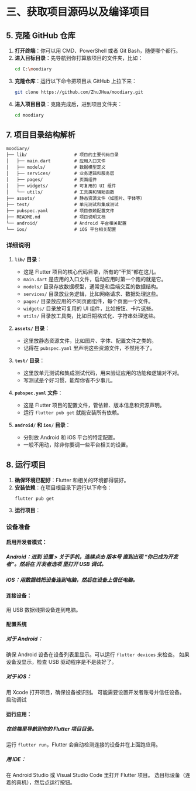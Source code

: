 # 三、获取项目源码以及编译项目
## 5. 克隆 GitHub 仓库
1. **打开终端**：你可以用 CMD、PowerShell 或者 Git Bash，随便哪个都行。
2. **进入目标目录**：先导航到你打算放项目的文件夹，比如：
   ```bash
   cd C:\moodiary
   ```
3. **克隆仓库**：运行以下命令把项目从 GitHub 上拉下来：
   ```bash
   git clone https://github.com/ZhuJHua/moodiary.git
   ```
4. **进入项目目录**：克隆完成后，进到项目文件夹：
   ```bash
   cd moodiary
   ```

## 7. 项目目录结构解析

```
moodiary/
├── lib/                  # 项目的主要代码目录
│   ├── main.dart         # 应用入口文件
│   ├── models/           # 数据模型定义
│   ├── services/         # 业务逻辑和服务层
│   ├── pages/            # 页面组件
│   ├── widgets/          # 可复用的 UI 组件
│   └── utils/            # 工具类和辅助函数
├── assets/               # 静态资源文件（如图片、字体等）
├── test/                 # 单元测试和集成测试
├── pubspec.yaml          # 项目依赖配置文件
├── README.md             # 项目说明文档
└── android/              # Android 平台相关配置
└── ios/                  # iOS 平台相关配置
```

### 详细说明
1. **`lib/` 目录**：
   - 这是 Flutter 项目的核心代码目录，所有的“干货”都在这儿。
   - `main.dart` 是应用的入口文件，启动应用时第一个跑的就是它。
   - `models/` 目录存放数据模型，通常是和后端交互的数据结构。
   - `services/` 目录放业务逻辑，比如网络请求、数据处理这些。
   - `pages/` 目录放应用的不同页面组件，每个页面一个文件。
   - `widgets/` 目录放可复用的 UI 组件，比如按钮、卡片这些。
   - `utils/` 目录放工具类，比如日期格式化、字符串处理这些。

2. **`assets/` 目录**：
   - 这里放静态资源文件，比如图片、字体、配置文件之类的。
   - 记得在 `pubspec.yaml` 里声明这些资源文件，不然用不了。

3. **`test/` 目录**：
   - 这里放单元测试和集成测试代码，用来验证应用的功能和逻辑对不对。
   - 写测试是个好习惯，能帮你省不少事儿。

4. **`pubspec.yaml` 文件**：
   - 这是 Flutter 项目的配置文件，管依赖、版本信息和资源声明。
   - 运行 `flutter pub get` 就能安装所有依赖。

5. **`android/` 和 `ios/` 目录**：
   - 分别放 Android 和 iOS 平台的特定配置。
   - 一般不用动，除非你要调一些平台相关的设置。

## 8. 运行项目
1. **确保环境已配好**：Flutter 和相关的环境都得装好。
2. **安装依赖**：在项目根目录下运行以下命令：
   ```bash
   flutter pub get
   ```
3. **运行项目**：
###   设备准备
#### 启用开发者模式：

##### Android：进到 设置 > 关于手机，连续点击 版本号 直到出现 “你已成为开发者”。然后在 开发者选项 里打开 USB 调试。
##### iOS：用数据线把设备连到电脑，然后在设备上信任电脑。
#### 连接设备：

用 USB 数据线把设备连到电脑。
#### 配置系统
##### 对于 Android：

确保 Android 设备在设备列表里显示。可以运行 `flutter devices` 来检查。
如果设备没显示，检查 USB 驱动程序是不是装好了。
##### 对于 iOS：

用 Xcode 打开项目，确保设备被识别。
可能需要设置开发者账号并信任设备。
启动调试
#### 运行应用：

##### 在终端里导航到你的 Flutter 项目目录。
运行 `flutter run`，Flutter 会自动检测连接的设备并在上面跑应用。
##### 用 IDE：

在 Android Studio 或 Visual Studio Code 里打开 Flutter 项目。
选目标设备（连着的真机），然后点运行按钮。